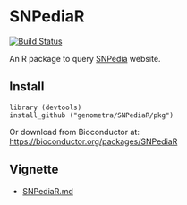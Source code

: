 


SNPediaR
================================================================================

[![Build Status](https://travis-ci.org/genometra/SNPediaR.svg?branch=master)](https://travis-ci.org/genometra/SNPediaR)

An R package to query [SNPedia](http://www.snpedia.com/index.php/SNPedia) website.


Install
--------------------------------------------------------------------------------

    library (devtools)
    install_github ("genometra/SNPediaR/pkg")


Or download from Bioconductor at:  
https://bioconductor.org/packages/SNPediaR

Vignette
--------------------------------------------------------------------------------

- [SNPediaR.md](SNPediaR.md)
